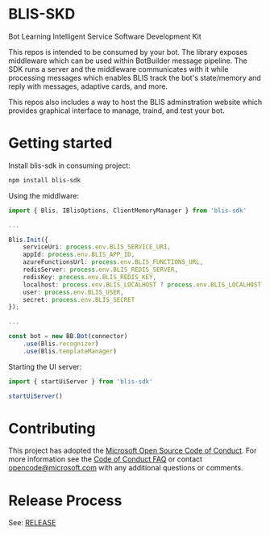 # BLIS-SKD

Bot Learning Intelligent Service Software Development Kit

This repos is intended to be consumed by your bot.  The library exposes middleware which can be used within BotBuilder message pipeline.  The SDK runs a server and the middleware communicates with it while processing messages which enables BLIS track the bot's state/memory and reply with messages, adaptive cards, and more.

This repos also includes a way to host the BLIS adminstration website which provides graphical interface to manage, traind, and test your bot.

# Getting started

Install blis-sdk in consuming project:

```bash
npm install blis-sdk
```

Using the middlware:

```typescript
import { Blis, IBlisOptions, ClientMemoryManager } from 'blis-sdk'

...

Blis.Init({
    serviceUri: process.env.BLIS_SERVICE_URI,
    appId: process.env.BLIS_APP_ID,
    azureFunctionsUrl: process.env.BLIS_FUNCTIONS_URL,
    redisServer: process.env.BLIS_REDIS_SERVER,
    redisKey: process.env.BLIS_REDIS_KEY,
    localhost: process.env.BLIS_LOCALHOST ? process.env.BLIS_LOCALHOST.toLowerCase() === 'true' : true,
    user: process.env.BLIS_USER,
    secret: process.env.BLIS_SECRET
});

...

const bot = new BB.Bot(connector)
    .use(Blis.recognizer)
    .use(Blis.templateManager)
```

Starting the UI server:

```typescript
import { startUiServer } from 'blis-sdk'

startUiServer()
```


# Contributing

This project has adopted the [Microsoft Open Source Code of Conduct](https://opensource.microsoft.com/codeofconduct/). For more information see the [Code of Conduct FAQ](https://opensource.microsoft.com/codeofconduct/faq/) or contact [opencode@microsoft.com](mailto:opencode@microsoft.com) with any additional questions or comments.

# Release Process

See: [RELEASE](/RELEASE.md)